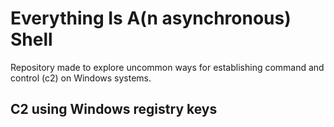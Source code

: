 # Everything Is A(n asynchronous) Shell

Repository made to explore uncommon ways for establishing command and control (c2) on Windows systems.

## C2 using Windows registry keys

